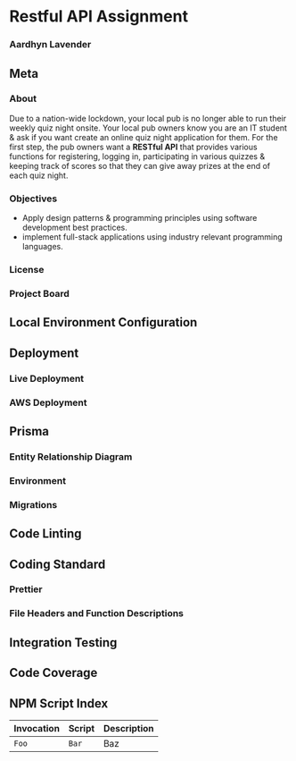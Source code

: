 # Restful API Assignment

### Aardhyn Lavender

## Meta

### About

Due to a nation-wide lockdown, your local pub is no longer able to run their weekly quiz night onsite. Your local pub owners know you are an IT student \& ask if you want create an online quiz night application for them. For the first step, the pub owners want a **RESTful API** that provides various functions for registering, logging in, participating in various quizzes \& keeping track of scores so that they can give away prizes at the end of each quiz night.

### Objectives

- Apply design patterns & programming principles using software development best practices.
- implement full-stack applications using industry relevant programming languages.

### License

### Project Board

## Local Environment Configuration

## Deployment

### Live Deployment

### AWS Deployment

## Prisma

### Entity Relationship Diagram

### Environment

### Migrations

## Code Linting

## Coding Standard

### Prettier

### File Headers and Function Descriptions

## Integration Testing

## Code Coverage

## NPM Script Index

| Invocation | Script | Description |
| :--------- | :----- | :---------- |
| `Foo`      | `Bar`  | Baz         |
